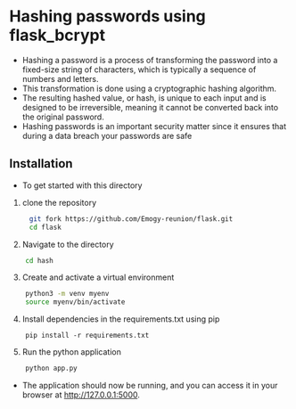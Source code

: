 # Hashing passwords using flask_bcrypt
* Hashing a password is a process of transforming the password into a fixed-size string of characters, which is typically a sequence of numbers and letters.
* This transformation is done using a cryptographic hashing algorithm.
* The resulting hashed value, or hash, is unique to each input and is designed to be irreversible, meaning it cannot be converted back into the original password.
* Hashing passwords is an important security matter since it ensures that during a data breach your passwords are safe

## Installation
* To get started with this directory
1. clone the repository
```sh
     git fork https://github.com/Emogy-reunion/flask.git
     cd flask
```

2. Navigate to the directory
```sh
    cd hash
```

3. Create and activate a virtual environment
```sh
    python3 -m venv myenv
    source myenv/bin/activate
```

4. Install dependencies in the requirements.txt using pip
```
    pip install -r requirements.txt
```

5. Run the python application
```sh
    python app.py
```
* The application should now be running, and you can access it in your browser at http://127.0.0.1:5000.

